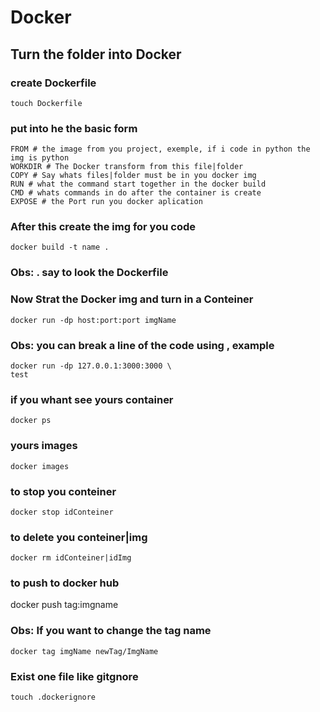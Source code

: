 #  Docker

## Turn the folder into Docker

### create Dockerfile
    touch Dockerfile
### put into he the basic form 

    FROM # the image from you project, exemple, if i code in python the img is python
    WORKDIR # The Docker transform from this file|folder
    COPY # Say whats files|folder must be in you docker img
    RUN # what the command start together in the docker build
    CMD # whats commands in do after the container is create
    EXPOSE # the Port run you docker aplication

### After this create the img for you code
 
    docker build -t name .

### Obs: . say to look the Dockerfile
### Now Strat the Docker img and turn in a Conteiner
    docker run -dp host:port:port imgName
### Obs: you can break a line of the code using \, example
    docker run -dp 127.0.0.1:3000:3000 \
    test

### if you whant see yours container
    docker ps
### yours images
    docker images

### to stop you conteiner
    docker stop idConteiner

### to delete you conteiner|img
    docker rm idConteiner|idImg

### to push to docker hub
   docker push tag:imgname

### Obs: If you want to change the tag name
    docker tag imgName newTag/ImgName

### Exist one file like gitgnore
    touch .dockerignore